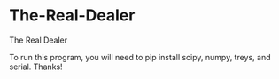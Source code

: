 # The-Real-Dealer
The Real Dealer

To run this program, you will need to pip install scipy, numpy, treys, and serial. Thanks!
